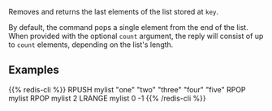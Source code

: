 Removes and returns the last elements of the list stored at `key`.

By default, the command pops a single element from the end of the list.
When provided with the optional `count` argument, the reply will consist of up
to `count` elements, depending on the list's length.

## Examples

{{% redis-cli %}}
RPUSH mylist "one" "two" "three" "four" "five"
RPOP mylist
RPOP mylist 2
LRANGE mylist 0 -1
{{% /redis-cli %}}

